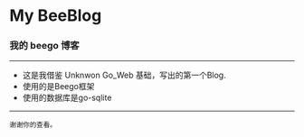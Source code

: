 # My BeeBlog 
### 我的 beego 博客
---
- 这是我借鉴 Unknwon Go_Web 基础，写出的第一个Blog.
- 使用的是Beego框架
- 使用的数据库是go-sqlite 

---
`谢谢你的查看。`

